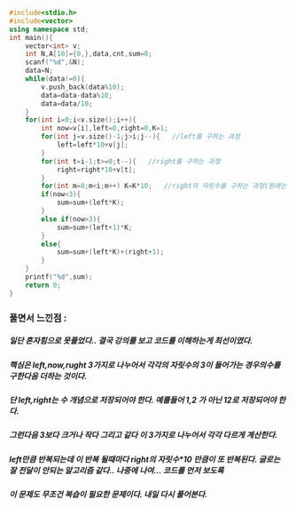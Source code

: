 ```cpp
#include<stdio.h>
#include<vector>
using namespace std;
int main(){
	vector<int> v;
	int N,A[10]={0,},data,cnt,sum=0;
	scanf("%d",&N);
	data=N;
	while(data!=0){
		v.push_back(data%10);
		data=data-data%10;
		data=data/10;
	}
	for(int i=0;i<v.size();i++){
		int now=v[i],left=0,right=0,K=1;
		for(int j=v.size()-1;j>i;j--){   //left를 구하는 과정
			left=left*10+v[j];
		}
		for(int t=i-1;t>=0;t--){   //right를 구하는 과정
			right=right*10+v[t];
		}
		for(int m=0;m<i;m++) K=K*10;   //right의 자릿수를 구하는 과정(원래는 자릿수*10을 구해야한다. ex:9 이면 0~9까지를 돌아야 하기 때문에 10을 곱해야 한다.)
		if(now<3){
			sum=sum+(left*K);
		}
		else if(now>3){
			sum=sum+(left+1)*K;
		}
		else{
			sum=sum+(left*K)+(right+1);
		}
	}
	printf("%d",sum);
	return 0;
}
```

### 풀면서 느낀점 :
##### 일단 혼자힘으로 못풀었다.. 결국 강의를 보고 코드를 이해하는게 최선이였다.
##### 핵심은 left,now,rught 3가지로 나누어서 각각의 자릿수의 3이 들어가는 경우의수를 구한다음 더하는 것이다.
##### 단 left,right는 수 개념으로 저장되어야 한다. 예를들어 1,2 가 아닌 12로 저장되어야 한다.
##### 그런다음 3보다 크거나 작다 그리고 같다 이 3가지로 나누어서 각각 다르게 계산한다.
##### left만큼 반복되는데 이 반복 될때마다 right의 자릿수*10 만큼이 또 반복된다. 글로는 잘 전달이 안되는 알고리즘 같다.. 나중에 나여... 코드를 먼저 보도록
##### 이 문제도 무조건 복습이 필요한 문제이다. 내일 다시 풀어본다.
